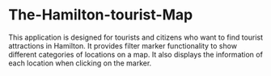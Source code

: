 # The-Hamilton-tourist-Map
This application is designed for tourists and citizens who want to find tourist attractions in Hamilton. It provides filter marker functionality to show different categories of locations on a map. It also displays the information of each location when clicking on the marker.
